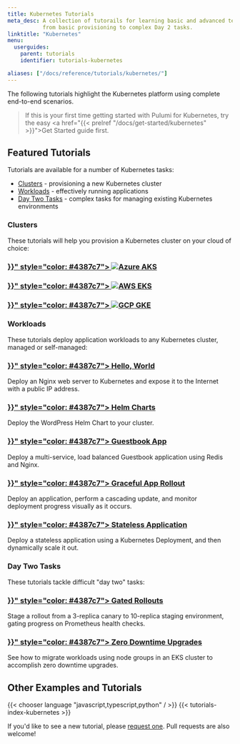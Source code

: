 ```yaml
---
title: Kubernetes Tutorials
meta_desc: A collection of tutorails for learning basic and advanced techniques for Kubernetes. Choose
           from basic provisioning to complex Day 2 tasks.
linktitle: "Kubernetes"
menu:
  userguides:
    parent: tutorials
    identifier: tutorials-kubernetes

aliases: ["/docs/reference/tutorials/kubernetes/"]
---
```


The following tutorials highlight the Kubernetes platform using complete end-to-end scenarios.

> If this is your first time getting started with Pulumi for Kubernetes, try the
> easy <a href="{{< prelref "/docs/get-started/kubernetes" >}}">Get Started guide</a> first.

## Featured Tutorials

Tutorials are available for a number of Kubernetes tasks:

* [Clusters](#clusters) - provisioning a new Kubernetes cluster
* [Workloads](#workloads) - effectively running applications
* [Day Two Tasks](#day-two-tasks) - complex tasks for managing existing Kubernetes environments

### Clusters

These tutorials will help you provision a Kubernetes cluster on your cloud of choice:

<div class="md:flex flex-row mt-6 mb-6">
    <div class="w-1/3 border-solid border-t-2 border-gray-200">
        <h3 class="no-anchor pt-4">
            <a href="{{< prelref "aks" >}}" style="color: #4387c7">
                <img class="h-5" src="/logos/tech/azure.svg" alt="Azure">
                AKS
            </a>
        </h3>
    </div>
    <div class="w-1/3 border-solid border-t-2 border-gray-200">
        <h3 class="no-anchor pt-4">
            <a href="{{< prelref "eks" >}}" style="color: #4387c7">
                <img class="h-5" src="/logos/tech/aws.svg" alt="AWS">
                EKS
            </a>
        </h3>
    </div>
    <div class="w-1/3 border-solid border-t-2 border-gray-200">
        <h3 class="no-anchor pt-4">
            <a href="{{< prelref "gke" >}}" style="color: #4387c7">
                <img class="h-5" src="/logos/tech/gcp.svg" alt="GCP">
                GKE
            </a>
        </h3>
    </div>
</div>

### Workloads

These tutorials deploy application workloads to any Kubernetes cluster, managed or self-managed:

<div class="md:flex flex-row mt-6 mb-6">
    <div class="w-1/2 border-solid border-t-2 border-gray-200">
        <h3 class="no-anchor pt-4">
            <i class="fas fa-boxes pr-2"></i>
            <a href="{{< prelref "exposed-deployment" >}}" style="color: #4387c7">
                Hello, World
            </a>
        </h3>
        <p>
            Deploy an Nginx web server to Kubernetes and expose it to
            the Internet with a public IP address.
        </p>
    </div>
    <div class="w-1/2 border-solid ml-4 border-t-2 border-gray-200">
        <h3 class="no-anchor pt-4">
            <i class="fas fa-map pr-2"></i>
            <a href="{{< prelref "wordpress-chart" >}}" style="color: #4387c7">
                Helm Charts
            </a>
        </h3>
        <p>
            Deploy the WordPress Helm Chart to your cluster.
        </p>
    </div>
</div>

<div class="md:flex flex-row mt-6 mb-6">
    <div class="w-1/2 border-solid border-t-2 border-gray-200">
        <h3 class="no-anchor pt-4">
            <i class="fas fa-book pr-2"></i>
            <a href="{{< prelref "guestbook" >}}" style="color: #4387c7">
                Guestbook App
            </a>
        </h3>
        <p>
            Deploy a multi-service, load balanced Guestbook application
            using Redis and Nginx.
        </p>
    </div>
    <div class="w-1/2 border-solid ml-4 border-t-2 border-gray-200">
        <h3 class="no-anchor pt-4">
            <i class="fas fa-spinner pr-2"></i>
            <a href="{{< prelref "configmap-rollout" >}}" style="color: #4387c7">
                Graceful App Rollout
            </a>
        </h3>
        <p>
            Deploy an application, perform a cascading update,
            and monitor deployment progress visually as it occurs.
        </p>
    </div>
</div>

<div class="md:flex flex-row mt-6 mb-6">
    <div class="w-1/2 border-solid border-t-2 border-gray-200">
        <h3 class="no-anchor pt-4">
            <i class="fas fa-bolt pr-2"></i>
            <a href="{{< prelref "stateless-app" >}}" style="color: #4387c7">
                Stateless Application
            </a>
        </h3>
        <p>
            Deploy a stateless application using a Kubernetes Deployment,
            and then dynamically scale it out.
        </p>
    </div>
</div>

### Day Two Tasks

These tutorials tackle difficult "day two" tasks:

<div class="md:flex flex-row mt-6 mb-6">
    <div class="w-1/2 border-solid border-t-2 border-gray-200">
        <h3 class="no-anchor pt-4">
            <i class="fas fa-signal pr-2"></i>
            <a href="{{< prelref "p8s-rollout" >}}" style="color: #4387c7">
                Gated Rollouts
            </a>
        </h3>
        <p>
            Stage a rollout from a 3-replica canary to 10-replica
            staging environment, gating progress on Prometheus health checks.
        </p>
    </div>
    <div class="w-1/2 border-solid ml-4 border-t-2 border-gray-200">
        <h3 class="no-anchor pt-4">
            <i class="fas fa-stopwatch pr-2"></i>
            <a href="{{< prelref "eks-migrate-nodegroups" >}}" style="color: #4387c7">
                Zero Downtime Upgrades
            </a>
        </h3>
        <p>
            See how to migrate workloads using node groups in an EKS cluster
            to accomplish zero downtime upgrades.
        </p>
    </div>
</div>

## Other Examples and Tutorials

{{< chooser language "javascript,typescript,python" / >}}
{{< tutorials-index-kubernetes >}}

If you'd like to see a new tutorial, please [request one](
https://github.com/pulumi/docs/issues/new?title=New%20Kubernetes%20Tutorial%20Request).
Pull requests are also welcome!

